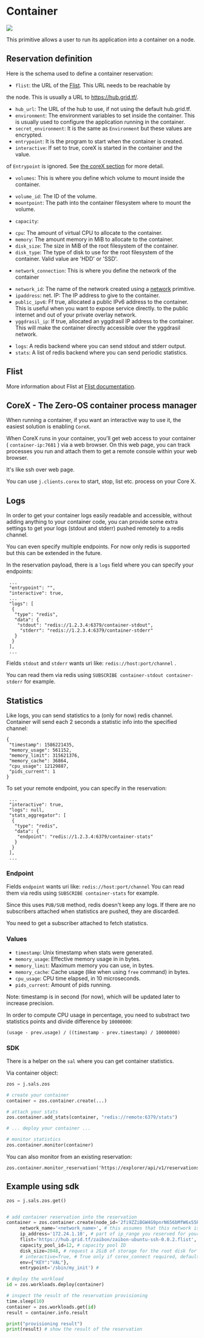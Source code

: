# Container

![](./img/containers_real.png)

This primitive allows a user to run its application into a container on a node.

## Reservation definition

Here is the schema used to define a container reservation:

* `flist`: the URL of the [Flist](#Flist). This URL needs to be reachable by

the node. This is usually a URL to https://hub.grid.tf/.

* `hub_url`: The URL of the hub to use, if not using the default hub.grid.tf.
* `environment`: The environment variables to set inside the container. This is usually used to configure the application running in the container.
* `secret_environment`: It is the same as `Environment` but these values are encrypted.
* `entrypoint`: It is the program to start when the container is created.
* `interactive`: If set to true, coreX is started in the container and the value.

of `Entrypoint` is ignored. See [the coreX section](corex---the-0-os-container-process-manager)
for more detail.

* `volumes`: This is where you define which volume to mount inside the container.
 - `volume_id`: The ID of the volume.
 - `mountpoint`: The path into the container filesystem where to mount the volume.

* `capacity`:

 - `cpu`: The amount of virtual CPU to allocate to the container.
 - `memory`: The amount memory in MiB to allocate to the container.
 - `disk_size`: The size in MiB of the root filesystem of the container.
 - `disk_type`: The type of disk to use for the root filesystem of the container.
 Valid value are 'HDD' or 'SSD'.

* `network_connection`: This is where you define the network of the container

 - `network_id`: The name of the network created using a [network](network.md)
 primitive.
 - `ipaddress`: net. IP: The IP address to give to the container.
 - `public_ipv6`: Ff true, allocated a public IPv6 address to the container. This is useful when you want to expose service directly.
 to the public internet and out of your private overlay network.
 - `yggdrasil_ip`: If true, allocated an yggdrasil IP address to the container. This will make the container directly accessible over the yggdrasil network.

* `logs`: A redis backend where you can send stdout and stderr output.
* `stats`: A list of redis backend where you can send periodic statistics.

## Flist

More information about Flist at [Flist documentation](architecture_flist.md).

## CoreX - The Zero-OS container process manager

When running a container, if you want an interactive way to use it, the easiest solution is enabling `CoreX`.

When CoreX runs in your container, you'll get web access to your container ( `container-ip:7681` ) via a web browser.
On this web page, you can track processes you run and attach them to get a remote console within your web browser.

It's like ssh over web page.

You can use `j.clients.corex` to start, stop, list etc. process on your Core X.

## Logs

In order to get your container logs easily readable and accessible, without adding anything to your container code, you can
provide some extra settings to get your logs (stdout and stderr) pushed remotely to a redis channel.

You can even specify multiple endpoints. For now only redis is supported but this can be extended in the future.

In the reservation payload, there is a `logs` field where you can specify your endpoints:

```
 ...
 "entrypoint": "",
 "interactive": true,
 ...
 "logs": [
  {
   "type": "redis",
   "data": {
    "stdout": "redis://1.2.3.4:6379/container-stdout",
     "stderr": "redis://1.2.3.4:6379/container-stderr"
   }
  }
 ],
 ...
```

Fields `stdout` and `stderr` wants uri like: `redis://host:port/channel` .

You can read them via redis using `SUBSCRIBE container-stdout container-stderr` for example.

## Statistics

Like logs, you can send statistics to a (only for now) redis channel. Container will send each 2 seconds a statistic info into
the specified channel:

```
{
 "timestamp": 1586221435,
 "memory_usage": 561152,
 "memory_limit": 315621376,
 "memory_cache": 36864,
 "cpu_usage": 12129887,
 "pids_current": 1
}
```

To set your remote endpoint, you can specify in the reservation:

```
 ...
 "interactive": true,
 "logs": null,
 "stats_aggregator": [
  {
   "type": "redis",
   "data": {
    "endpoint": "redis://1.2.3.4:6379/container-stats"
   }
  }
 ],
 ...
```


### Endpoint

Fields `endpoint` wants uri like: `redis://host:port/channel`
You can read them via redis using `SUBSCRIBE container-stats` for example.

Since this uses `PUB/SUB` method, redis doesn't keep any logs. If there are no
subscribers attached when statistics are pushed, they are discarded.

You need to get a subscriber attached to fetch statistics.

### Values

- `timestamp`: Unix timestamp when stats were generated.
- `memory_usage`: Effective memory usage in in bytes.
- `memory_limit`: Maximum memory you can use, in bytes.
- `memory_cache`: Cache usage (like when using `free` command) in bytes.
- `cpu_usage`: CPU time elapsed, in 10 microseconds.
- `pids_current`: Amount of pids running.

Note: timestamp is in second (for now), which will be updated later to increase precision.

In order to compute CPU usage in percentage, you need to substract two statistics points and
divide difference by `10000000`:
```
(usage - prev.usage) / ((timestamp - prev.timestamp) / 10000000)
```

### SDK

There is a helper on the `sal` where you can get container statistics.

Via container object:
```python
zos = j.sals.zos

# create your container
container = zos.container.create(...)

# attach your stats
zos.container.add_stats(container, "redis://remote:6379/stats")

# ... deploy your container ...

# monitor statistics
zos.container.monitor(container)
```

You can also monitor from an existing reservation:
```
zos.container.monitor_reservation('https://explorer/api/v1/reservations/workloads/103')
```

## Example using sdk

``` python
zos = j.sals.zos.get()


# add container reservation into the reservation
container = zos.container.create(node_id='2fi9ZZiBGW4G9pnrN656bMfW6x55RSoHDeMrd9pgSA8T', # one of the node_id s that is part of the network
     network_name='<network_name>', # this assumes that this network is already provisioned on the node
     ip_address='172.24.1.10', # part of ip_range you reserved for your network xxx.xxx.1.10
     flist='https://hub.grid.tf/zaibon/zaibon-ubuntu-ssh-0.0.2.flist', # Flist of the container you want to install,
     capacity_pool_id=12, # capacity pool ID
     disk_size=2048, # request a 2GiB of storage for the root disk for the container
     # interactive=True, # True only if corex_connect required, default false
     env={"KEY":"VAL"},
     entrypoint='/sbin/my_init') #

# deploy the workload
id = zos.workloads.deploy(container)

# inspect the result of the reservation provisioning
time.sleep(10)
container = zos.workloads.get(id)
result = container.info.result

print("provisioning result")
print(result) # show the result of the reservation
```
